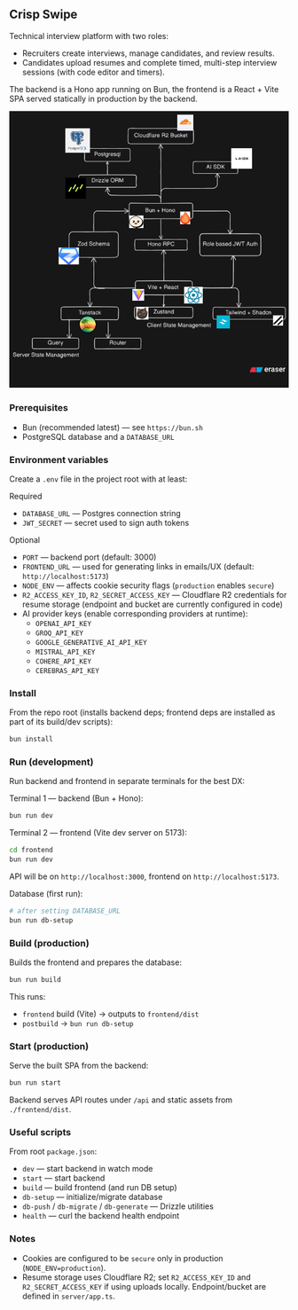 ## Crisp Swipe

Technical interview platform with two roles:
- Recruiters create interviews, manage candidates, and review results.
- Candidates upload resumes and complete timed, multi-step interview sessions (with code editor and timers).

The backend is a Hono app running on Bun, the frontend is a React + Vite SPA served statically in production by the backend.

![Architecture](./Architecture.png)

### Prerequisites
- Bun (recommended latest) — see `https://bun.sh`
- PostgreSQL database and a `DATABASE_URL`

### Environment variables
Create a `.env` file in the project root with at least:

Required
- `DATABASE_URL` — Postgres connection string
- `JWT_SECRET` — secret used to sign auth tokens

Optional
- `PORT` — backend port (default: 3000)
- `FRONTEND_URL` — used for generating links in emails/UX (default: `http://localhost:5173`)
- `NODE_ENV` — affects cookie security flags (`production` enables `secure`)
- `R2_ACCESS_KEY_ID`, `R2_SECRET_ACCESS_KEY` — Cloudflare R2 credentials for resume storage (endpoint and bucket are currently configured in code)
- AI provider keys (enable corresponding providers at runtime):
  - `OPENAI_API_KEY`
  - `GROQ_API_KEY`
  - `GOOGLE_GENERATIVE_AI_API_KEY`
  - `MISTRAL_API_KEY`
  - `COHERE_API_KEY`
  - `CEREBRAS_API_KEY`

### Install
From the repo root (installs backend deps; frontend deps are installed as part of its build/dev scripts):

```bash
bun install
```

### Run (development)
Run backend and frontend in separate terminals for the best DX:

Terminal 1 — backend (Bun + Hono):
```bash
bun run dev
```

Terminal 2 — frontend (Vite dev server on 5173):
```bash
cd frontend
bun run dev
```

API will be on `http://localhost:3000`, frontend on `http://localhost:5173`.

Database (first run):
```bash
# after setting DATABASE_URL
bun run db-setup
```

### Build (production)
Builds the frontend and prepares the database:
```bash
bun run build
```
This runs:
- `frontend` build (Vite) → outputs to `frontend/dist`
- `postbuild` → `bun run db-setup`

### Start (production)
Serve the built SPA from the backend:
```bash
bun run start
```
Backend serves API routes under `/api` and static assets from `./frontend/dist`.

### Useful scripts
From root `package.json`:
- `dev` — start backend in watch mode
- `start` — start backend
- `build` — build frontend (and run DB setup)
- `db-setup` — initialize/migrate database
- `db-push` / `db-migrate` / `db-generate` — Drizzle utilities
- `health` — curl the backend health endpoint

### Notes
- Cookies are configured to be `secure` only in production (`NODE_ENV=production`).
- Resume storage uses Cloudflare R2; set `R2_ACCESS_KEY_ID` and `R2_SECRET_ACCESS_KEY` if using uploads locally. Endpoint/bucket are defined in `server/app.ts`.
